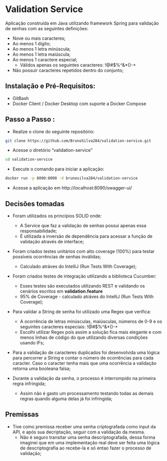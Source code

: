 # Validation Service

Aplicação construída em Java utilizando framework Spring para validação de senhas com as seguintes definições:

- Nove ou mais caracteres;
- Ao menos 1 dígito;
- Ao menos 1 letra minúscula;
- Ao menos 1 letra maiúscula;
- Ao menos 1 caractere especial;
    - Válidos apenas os seguintes caracteres: !@#$%^&*()-+
- Não possuir caracteres repetidos dentro do conjunto;

## Instalação e Pré-Requisitos:
* GitBash
* Docker Client / Docker Desktop com suporte  a Docker Compose

## Passo a Passo :

* Realize o clone do seguinte repositório:
```sh
git clone https://github.com/BrunoSilva284/validation-service.git
```
* Acesse o diretório “validation-service”
```sh
cd validation-service
```
* Execute o comando para iniciar a aplicação:
```sh
docker run -p 8090:8090 -d brunosilva284/validation-service
```
* Acesse a aplicação em http://localhost:8090/swagger-ui/


## Decisões tomadas
* Foram utilizados os princípios SOLID onde:
  * A Service que faz a validação de senhas possui apenas essa responsabilidade;
  * É utilizada a inversão de dependência para acessar a função de validação através de interface;
  

* Foram criados testes unitários com alto coverage (100%) para testar possíveis ocorrências de senhas inválidas;
  * Calculado atráves do IntelliJ (Run Tests With Coverage);


* Foram criados testes de integração utilizando a biblioteca Cucumber:
  * Esses testes são executados utilizando REST e validando os cenários escritos em **validation.feature**
  * 95% de Coverage - calculado atráves do IntelliJ (Run Tests With Coverage);  


* Para validar a String de senha foi utilizado uma Regex que verifica:
  * A ocorrência de letras minúsculas, maiúsculas, números de 0-9 e os seguintes caracteres especiais: !@#$%^&*()-+
  * Escolhi utilizar Regex pois assim a solução fica mais elegante e com menos linhas de código do que utilizando diversas condições usando IFs;
  

* Para a validação de caracteres duplicados foi desenvolvida uma lógica para percorrer a String e contar o número de ocorrências para cada caracter.
Caso o caracter tenha mais que uma ocorrência a validação retorna uma booleana falsa;
  
  
* Durante a validação da senha, o processo é interrompido na primeira regra infringida;
  * Assim não é gasto um processamento testando todas as demais regras quando alguma delas já foi infringida; 

## Premissas
* Tive como premissa receber uma senha criptografada como input da API, e após sua decriptação, seguir com a validação da mesma.
  * Não é seguro transitar uma senha descriptografada, dessa forma imaginei que em uma implementação real deve ser feita uma lógica de descriptografia ao recebe-la
    e só entao fazer o processo de validação;